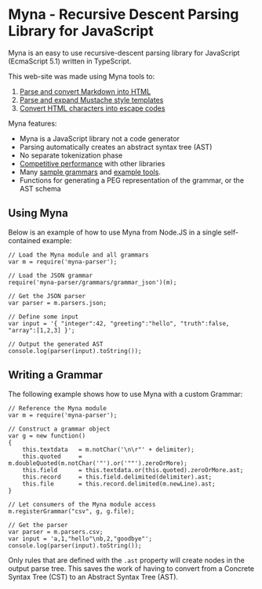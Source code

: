 # Myna - Recursive Descent Parsing Library for JavaScript

Myna is an easy to use recursive-descent parsing library for JavaScript (EcmaScript 5.1) written in TypeScript. 

This web-site was made using Myna tools to:

1. [Parse and convert Markdown into HTML](https://github.com/cdiggins/myna-parser/blob/master/tools/myna_markdown_to_html.js)
1. [Parse and expand Mustache style templates](https://github.com/cdiggins/myna-parser/blob/master/tools/myna_mustache_expander.js)
1. [Convert HTML characters into escape codes](https://github.com/cdiggins/myna-parser/blob/master/tools/myna_escape_html_chars.js)

Myna features: 

* Myna is a JavaScript library not a code generator
* Parsing automatically creates an abstract syntax tree (AST) 
* No separate tokenization phase
* [Competitive performance](https://sap.github.io/chevrotain/performance/) with other libraries 
* Many [sample grammars](https://github.com/cdiggins/myna-parser/tree/master/grammars) and [example tools](https://github.com/cdiggins/myna-parser/tree/master/tools).
* Functions for generating a PEG representation of the grammar, or the AST schema 

## Using Myna 

Below is an example of how to use Myna from Node.JS in a single self-contained example: 

```
// Load the Myna module and all grammars
var m = require('myna-parser');

// Load the JSON grammar
require('myna-parser/grammars/grammar_json')(m);

// Get the JSON parser 
var parser = m.parsers.json; 

// Define some input 
var input = '{ "integer":42, "greeting":"hello", "truth":false, "array":[1,2,3] }';

// Output the generated AST 
console.log(parser(input).toString());
```

## Writing a Grammar 

The following example shows how to use Myna with a custom Grammar:

```
// Reference the Myna module
var m = require('myna-parser');

// Construct a grammar object 
var g = new function() 
{
    this.textdata   = m.notChar('\n\r"' + delimiter);    
    this.quoted     = m.doubleQuoted(m.notChar('"').or('""').zeroOrMore);
    this.field      = this.textdata.or(this.quoted).zeroOrMore.ast;
    this.record     = this.field.delimited(delimiter).ast;
    this.file       = this.record.delimited(m.newLine).ast;   
}

// Let consumers of the Myna module access 
m.registerGrammar("csv", g, g.file);

// Get the parser 
var parser = m.parsers.csv; 
var input = 'a,1,"hello"\nb,2,"goodbye"';
console.log(parser(input).toString());
```

Only rules that are defined with the `.ast` property will create nodes in the output parse tree. This saves the work of having to convert from a Concrete Syntax Tree (CST) to an  Abstract Syntax Tree (AST).
